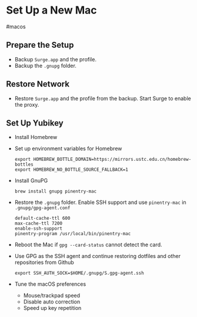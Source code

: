 # Set Up a New Mac

#macos

## Prepare the Setup

* Backup `Surge.app` and the profile.
* Backup the `.gnupg` folder.

## Restore Network

* Restore `Surge.app` and the profile from the backup. Start Surge to enable the proxy.

## Set Up Yubikey

* Install Homebrew
* Set up environment variables for Homebrew

    ```
    export HOMEBREW_BOTTLE_DOMAIN=https://mirrors.ustc.edu.cn/homebrew-bottles
    export HOMEBREW_NO_BOTTLE_SOURCE_FALLBACK=1
    ```

* Install GnuPG

    ```
    brew install gnupg pinentry-mac
    ```

* Restore the `.gnupg` folder. Enable SSH support and use `pinentry-mac` in `.gnupg/gpg-agent.conf`

    ```
    default-cache-ttl 600
    max-cache-ttl 7200
    enable-ssh-support
    pinentry-program /usr/local/bin/pinentry-mac
    ```

* Reboot the Mac if `gpg --card-status` cannot detect the card.
* Use GPG as the SSH agent and continue restoring dotfiles and other repositories from Github

    ```
    export SSH_AUTH_SOCK=$HOME/.gnupg/S.gpg-agent.ssh
    ```

* Tune the macOS preferences
    * Mouse/trackpad speed
    * Disable auto correction
    * Speed up key repetition
